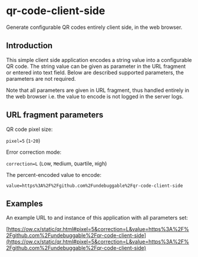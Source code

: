 qr-code-client-side
===============================================

Generate configurable QR codes entirely client side, in the web browser.

Introduction
------------

This simple client side application encodes a string value into a configurable QR code. The string value can be given as parameter in the URL fragment or entered into text field. Below are described supported parameters, the parameters are not required.

Note that all parameters are given in URL fragment, thus handled entirely in the web browser i.e. the value to encode is not logged in the server logs.

URL fragment parameters
------------

QR code pixel size:

`pixel=5` (`1`-`20`)

Error correction mode:

`correction=L` (`L`ow, `M`edium, `Q`uartile, `H`igh)

The percent-encoded value to encode:

`value=https%3A%2F%2Fgithub.com%2Fundebuggable%2Fqr-code-client-side`

Examples
-------------

An example URL to and instance of this application with all parameters set:

[https://ow.cx/static/qr.html#pixel=5&correction=L&value=https%3A%2F%2Fgithub.com%2Fundebuggable%2Fqr-code-client-side](https://ow.cx/static/qr.html#pixel=5&correction=L&value=https%3A%2F%2Fgithub.com%2Fundebuggable%2Fqr-code-client-side)

